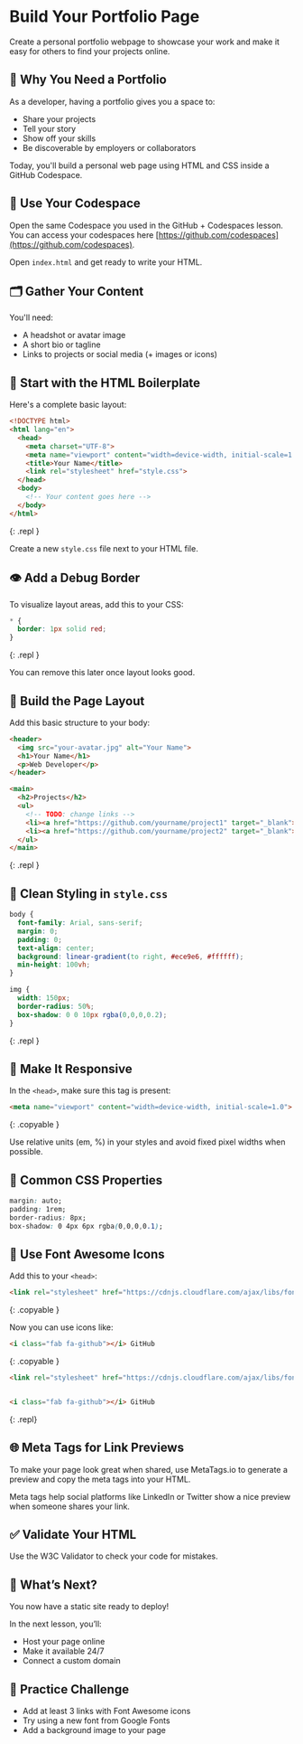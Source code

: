 # Build Your Portfolio Page

Create a personal portfolio webpage to showcase your work and make it easy for others to find your projects online.

## 🧠 Why You Need a Portfolio

As a developer, having a portfolio gives you a space to:

- Share your projects
- Tell your story
- Show off your skills
- Be discoverable by employers or collaborators

Today, you'll build a personal web page using HTML and CSS inside a GitHub Codespace.

## 🔧 Use Your Codespace

<!-- TODO: link to lesson here -->
Open the same Codespace you used in the GitHub + Codespaces lesson. You can access your codespaces here [https://github.com/codespaces](https://github.com/codespaces).

<!-- TODO: show how to access codespaces in GitHub (screenshots) -->

<!-- Create a new file inside your project folder: -->

Open `index.html` and get ready to write your HTML.

<!-- TODO

https://developer.mozilla.org/en-US/docs/Learn_web_development/Getting_started/Environment_setup/Dealing_with_files#what_structure_should_a_website_have

The root directory is where the main HTML files, such as index.html, are stored.
 Additionally, it is common to have a dedicated folder for static assets like images, stylesheets, and JavaScript files.
 This helps keep the project organized and makes it easier to manage and scale the website as it grows. For a basic static website, having all HTML pages in the same root directory might work, but as the site becomes more complex, organizing pages into subdirectories can improve manageability.

/
index.html
images/
styles/
pages/

-->

## 🗂️ Gather Your Content

You'll need:

- A headshot or avatar image
- A short bio or tagline
- Links to projects or social media (+ images or icons)

## 🧱 Start with the HTML Boilerplate

Here's a complete basic layout:

```html
<!DOCTYPE html>
<html lang="en">
  <head>
    <meta charset="UTF-8">
    <meta name="viewport" content="width=device-width, initial-scale=1.0">
    <title>Your Name</title>
    <link rel="stylesheet" href="style.css">
  </head>
  <body>
    <!-- Your content goes here -->
  </body>
</html>
```
{: .repl }

Create a new `style.css` file next to your HTML file.

## 👁️ Add a Debug Border

To visualize layout areas, add this to your CSS:

<!-- TODO: copyable + example -->
```css
* {
  border: 1px solid red;
}
```
{: .repl }

You can remove this later once layout looks good.

## 🧱 Build the Page Layout

Add this basic structure to your body:

```html
<header>
  <img src="your-avatar.jpg" alt="Your Name">
  <h1>Your Name</h1>
  <p>Web Developer</p>
</header>

<main>
  <h2>Projects</h2>
  <ul>
    <!-- TODO: change links -->
    <li><a href="https://github.com/yourname/project1" target="_blank">Project One</a></li>
    <li><a href="https://github.com/yourname/project2" target="_blank">Project Two</a></li>
  </ul>
</main>
```
{: .repl }

<!-- TODO: adding images -->

<!-- TODO

note on renaming and using standard / consistent casing in images 
(kebab-case is good)
this makes it easier for us 

-->


<!-- TODO: start with <style> tags in the <head> 

then refactor and move to `styles/application.css`

-->
## 🧹 Clean Styling in `style.css`

```css
body {
  font-family: Arial, sans-serif;
  margin: 0;
  padding: 0;
  text-align: center;
  background: linear-gradient(to right, #ece9e6, #ffffff);
  min-height: 100vh;
}

img {
  width: 150px;
  border-radius: 50%;
  box-shadow: 0 0 10px rgba(0,0,0,0.2);
}
```
{: .repl }

## 📱 Make It Responsive

<!-- TODO: explain why responsive is important. mobile first. how to use the inspector mobile view -->
In the `<head>`, make sure this tag is present:

```html
<meta name="viewport" content="width=device-width, initial-scale=1.0">
```
{: .copyable }

<!-- TODO: explain -->
Use relative units (em, %) in your styles and avoid fixed pixel widths when possible.

## 🧠 Common CSS Properties

<!-- TODO: break this up and explain (using practical examples for each: margin, padding, border-radius, box-shadow) -->
```css
margin: auto;
padding: 1rem;
border-radius: 8px;
box-shadow: 0 4px 6px rgba(0,0,0,0.1);
```

## 🎨 Use Font Awesome Icons

Add this to your `<head>`:

```html
<link rel="stylesheet" href="https://cdnjs.cloudflare.com/ajax/libs/font-awesome/6.7.2/css/all.min.css" />
```
{: .copyable }

Now you can use icons like:

```html
<i class="fab fa-github"></i> GitHub
```
{: .copyable }

```html
<link rel="stylesheet" href="https://cdnjs.cloudflare.com/ajax/libs/font-awesome/6.7.2/css/all.min.css" />


<i class="fab fa-github"></i> GitHub
```
{: .repl}

## 🌐 Meta Tags for Link Previews

<!-- TODO: make port public to use on metatags io. (does this work?) -->

To make your page look great when shared, use MetaTags.io to generate a preview and copy the meta tags into your HTML.

<aside class="tip">
  Meta tags help social platforms like LinkedIn or Twitter show a nice preview when someone shares your link.
</aside>

<!-- TODO: add screenshot -->

<!-- TOOD: add practical meta tag examples -->

## ✅ Validate Your HTML

Use the W3C Validator to check your code for mistakes.

<!-- TODO: link -->


<!-- TODO: mention that codespaces shut down after 30 minutes of inactivity. need to make it available 24/7 -->

## 🚀 What’s Next?

You now have a static site ready to deploy!

In the next lesson, you’ll:

- Host your page online
- Make it available 24/7
- Connect a custom domain


## 🔄 Practice Challenge

- Add at least 3 links with Font Awesome icons
- Try using a new font from Google Fonts
- Add a background image to your page
